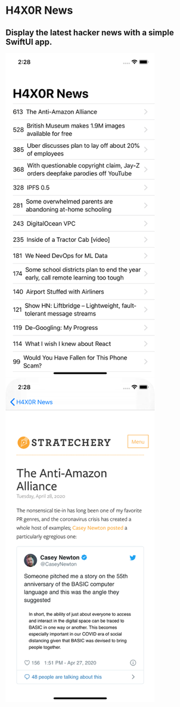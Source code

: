 # H4X0R News
## Display the latest hacker news with a simple SwiftUI app.

<img src="H4X0R News/Images/Screenshot1.png" alt="" width="400"/>
<img src="H4X0R News/Images/Screenshot2.png" alt="" width="400"/>
